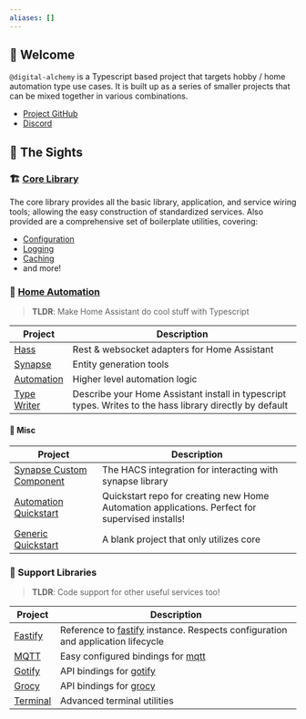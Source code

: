 ```yaml
---
aliases: []
---
```


## 👋 Welcome

`@digital-alchemy` is a Typescript based project that targets hobby / home automation type use cases. It is built up as a series of smaller projects that can be mixed together in various combinations.

- [Project GitHub](https://github.com/Digital-Alchemy-TS)
- [Discord](https://discord.gg/JkZ35Gv97Y)

## 📇 The Sights

### 🏗 [Core Library](</core>)

The core library provides all the basic library, application, and service wiring tools; allowing the easy construction of standardized services. Also provided are a comprehensive set of boilerplate utilities, covering:

- [Configuration](/core/configuration)
- [Logging](/core/logger)
- [Caching](/core/cache)
- and more!

### 🏡 [Home Automation](/home-automation)

> **TLDR**:
> Make Home Assistant do cool stuff with Typescript

| Project                               | Description                                                                                              |
| ------------------------------------- | -------------------------------------------------------------------------------------------------------- |
| [Hass](/home-automation/hass)               | Rest & websocket adapters for Home Assistant                                                             |
| [Synapse](/home-automation/synapse)         | Entity generation tools                                                                                  |
| [Automation](/home-automation/automation)   | Higher level automation logic                                                                            |
| [Type Writer](/home-automation/type-writer) | Describe your Home Assistant install in typescript types. Writes to the hass library directly by default |

#### 🥏 Misc
| Project                                                   | Description                                                                                     |
| --------------------------------------------------------- | ----------------------------------------------------------------------------------------------- |
| [Synapse Custom Component](/home-automation/synapse-extension)  | The HACS integration for interacting with synapse library                                       |
| [Automation Quickstart](/quickstart/automation) | Quickstart repo for creating new Home Automation applications. Perfect for supervised installs! |
| [Generic Quickstart](/quickstart/generic)                                    | A blank project that only utilizes core                                                         |

### 💼 Support Libraries

> **TLDR**:
 Code support for other useful services too!

| Project                         | Description                                                                                             |
| ------------------------------- | ------------------------------------------------------------------------------------------------------- |
| [Fastify](/support-libraries/fastify/)   | Reference to [fastify](https://fastify.dev/) instance. Respects configuration and application lifecycle |
| [MQTT](/support-libraries/mqtt)         | Easy configured bindings for [mqtt](https://www.npmjs.com/package/mqtt)                                 |
| [Gotify](/support-libraries/gotify)     | API bindings for [gotify](https://gotify.net/)                                                          |
| [Grocy](/support-libraries/grocy)       | API bindings for [grocy](https://grocy.info/)                                                           |
| [Terminal](/terminal) | Advanced terminal utilities                                                                             |
